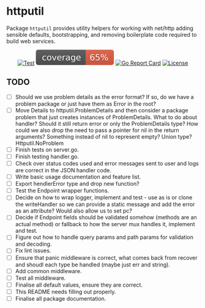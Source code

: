 # httputil
Package `httputil` provides utility helpers for working with net/http adding sensible defaults, bootstrapping, and 
removing boilerplate code required to build web services.

<div align="center">

[![Test](https://github.com/nickbryan/httputil/actions/workflows/test.yml/badge.svg)](https://github.com/nickbryan/httputil/actions)
[![Coverage](https://raw.githubusercontent.com/nickbryan/httputil/badges/.badges/main/coverage.svg)](https://github.com/nickbryan/httputil/actions)
[![Go Report Card](https://goreportcard.com/badge/nickbryan/httputil)](https://goreportcard.com/report/nickbryan/httputil)
[![License](https://img.shields.io/badge/license-MIT-blue.svg)](https://github.com/nickbryan/httputil/blob/master/LICENSE)

</div>

## TODO
* [ ] Should we use problem details as the error format? If so, do we have a problem package or just have them as Error in the root?
* [ ] Move Details to httputil.ProblemDetails and then consider a package problem that just creates instances of ProblemDetails. What to do about handler? Should it still return error or only the ProblemDetails type? How could we also drop the need to pass a pointer for nil in the return arguments? Something instead of nil to represent empty? Union type? Httputil.NoProblem
* [ ] Finish tests on server.go. 
* [ ] Finish testing handler.go.
* [ ] Check over status codes used and error messages sent to user and logs are correct in the JSON handler code.
* [ ] Write basic usage documentation and feature list.
* [ ] Export hendlerError type and drop new function?
* [ ] Test the Endpoint wrapper functions.
* [ ] Decide on how to wrap logger, implement and test - use as is or clone the writeHandler so we can provide a static message and add the error as an attribute? Would also allow us to set pc?
* [ ] Decide if Endpoint fields should be validated somehow (methods are an actual method) or fallback to how the server mux handles it, implement and test.
* [ ] Figure out how to handle query params and path params for validation and decoding.
* [ ] Fix lint issues. 
* [ ] Ensure that panic middleware is correct, what comes back from recover and shoudl each type be handled (maybe just err and string).
* [ ] Add common middleware.
* [ ] Test all middleware.
* [ ] Finalise all default values, ensure they are correct. 
* [ ] This README needs filling out properly.
* [ ] Finalise all package documentation.
